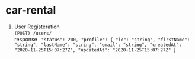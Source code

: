 # car-rental
1) User Registeration <br>
`(POST) /users/` <br>
response
`
"status": 200,
"profile": {
  "id": "string",
  "firstName": "string",
  "lastName": "string",
  "email": "string",
  "createdAt": "2020-11-25T15:07:27Z",
  "updatedAt": "2020-11-25T15:07:27Z"
}`

